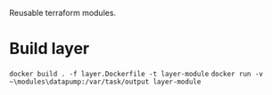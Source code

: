 Reusable terraform modules.

# Build layer
`docker build . -f layer.Dockerfile -t layer-module`
`docker run -v ~\modules\datapump:/var/task/output layer-module`